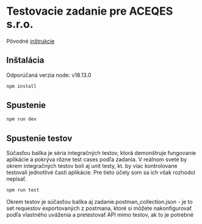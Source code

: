 # Testovacie zadanie pre ACEQES s.r.o.

Pôvodné [inštrukcie](https://docs.google.com/document/d/1k9kGzZOaMfTXaO_MAufO6TwvsUbA3t3klFXxpf8_hwU/edit)

## Inštalácia

Odporúčaná verzia node: v18.13.0

```bash
npm install
```


## Spustenie

```bash
npm run dev
```

## Spustenie testov

Súčasťou balíka je séria integračných testov, ktorá demonštruje fungovanie aplikácie a pokrýva rôzne test cases podľa zadania. V reálnom svete by okrem integračných testov boli aj unit testy, kt. by viac kontrolovane testovali jednotlivé časti aplikácie. Pre tieto účely som sa ich však rozhodol nepísať.

```bash
npm run test
```

Okrem testov je súčasťou balíka aj zadanie.postman_collection.json - je to set requestov exportovaných z postmana, ktoré si môžete nakonfigurovať podľa vlastného uváženia a pretestovať API mimo testov, ak to je potrebné
